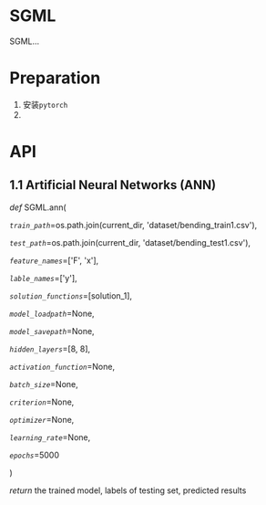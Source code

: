 # SGML

SGML...

# Preparation

1. 安装`pytorch`
2.


# API
## 1.1 Artificial Neural Networks (ANN)

*def*   SGML.ann(

*`train_path`*=os.path.join(current_dir, 'dataset/bending_train1.csv'),

*`test_path`*=os.path.join(current_dir, 'dataset/bending_test1.csv'),

*`feature_names`*=['F', 'x'],

*`lable_names`*=['y'],

*`solution_functions`*=[solution_1],

*`model_loadpath`*=None,

*`model_savepath`*=None,

*`hidden_layers`*=[8, 8],

*`activation_function`*=None,

*`batch_size`*=None,

*`criterion`*=None,

*`optimizer`*=None,

*`learning_rate`*=None,

*`epochs`*=5000

)

*return* the trained model, labels of testing set, predicted results





